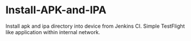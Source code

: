 Install-APK-and-IPA
===================

Install apk and ipa directory into device from Jenkins CI. Simple TestFlight like application within internal network.
